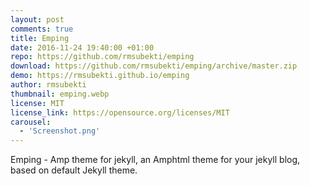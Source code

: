 ```yaml
---
layout: post
comments: true
title: Emping
date: 2016-11-24 19:40:00 +01:00
repo: https://github.com/rmsubekti/emping
download: https://github.com/rmsubekti/emping/archive/master.zip
demo: https://rmsubekti.github.io/emping
author: rmsubekti
thumbnail: emping.webp
license: MIT
license_link: https://opensource.org/licenses/MIT
carousel:
  - 'Screenshot.png'
---
```


Emping - Amp theme for jekyll, an Amphtml theme for your jekyll blog, based on default Jekyll theme.
